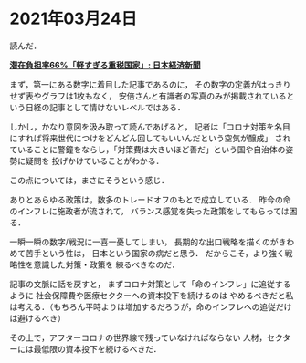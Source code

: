 # 2021年03月24日 



読んだ．


**[潜在負担率66%「軽すぎる重税国家」: 日本経済新聞](https://www.nikkei.com/article/DGXZQODK227OM0S1A320C2000000/?n_cid=SNSTW001)**



まず，第一にある数字に着目した記事であるのに，
その数字の定義がはっきりせず表やグラフは1枚もなく，
安倍さんと有識者の写真のみが掲載されているという日経の記事として情けないレベルではある．



しかし，かなり意図を汲み取って読んであげると，
記者は「コロナ対策を名目にすれば将来世代につけをどんどん回してもいいんだという空気が醸成」
されていることに警鐘をならし，「対策費は大きいほど善だ」という国や自治体の姿勢に疑問を
投げかけていることがわかる．


この点については，まさにそうという感じ．


ありとあらゆる政策は，数多のトレードオフのもとで成立している．
昨今の命のインフレに施政者が流されて，
バランス感覚を失った政策をしてもらっては困る．



一瞬一瞬の数字/戦況に一喜一憂してしまい，
長期的な出口戦略を描くのがきわめて苦手という性は，
日本という国家の病だと思う．
だからこそ，より強く戦略性を意識した対策・政策を
練るべきなのだ．



記事の文脈に話を戻すと，
まずコロナ対策として「命のインフレ」に追従するように
社会保障費や医療セクターへの資本投下を続けるのは
やめるべきだと私は考える．（もちろん平時よりは増加するだろうが，命のインフレへの追従だけは避けるべき）


その上で，アフターコロナの世界線で残っていなければならない
人材，セクターには最低限の資本投下を続けるべきだ．

